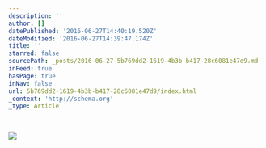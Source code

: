 ```yaml
---
description: ''
author: []
datePublished: '2016-06-27T14:40:19.520Z'
dateModified: '2016-06-27T14:39:47.174Z'
title: ''
starred: false
sourcePath: _posts/2016-06-27-5b769dd2-1619-4b3b-b417-28c6081e47d9.md
inFeed: true
hasPage: true
inNav: false
url: 5b769dd2-1619-4b3b-b417-28c6081e47d9/index.html
_context: 'http://schema.org'
_type: Article

---
```

![](https://the-grid-user-content.s3-us-west-2.amazonaws.com/c3c6a58d-16b4-44c6-85eb-e5e493bfa47a.jpg)